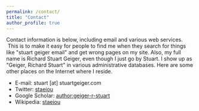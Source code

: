 ```yaml
---
permalink: /contact/
title: "Contact"
author_profile: true
---
```

Contact information is below, including email and various web services.  This is to make it easy for people to find me when they search for things like "stuart geiger email" and get wrong pages on my site. Also, my full name is Richard Stuart Geiger, even though I just go by Stuart. I show up as "Geiger, Richard Stuart" in various administrative databases. Here are some other places on the Internet where I reside.

* E-mail: stuart [at] stuartgeiger.com
* Twitter: [staeiou](http://twitter.com/Staeiou)
* Google Scholar: [author:geiger-r-stuart](http://scholar.google.com/citations?user=0AvWi3wAAAAJ&hl=en)
* Wikipedia: [staeiou](http://en.wikipedia.org/wiki/User:Staeiou)

